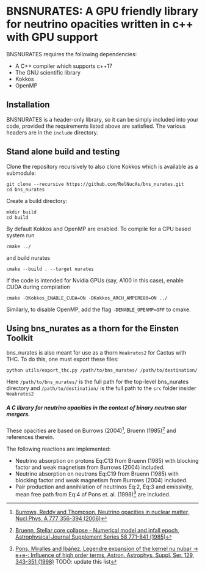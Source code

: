 # BNSNURATES: A GPU friendly library for neutrino opacities written in c++ with GPU support

BNSNURATES requires the following dependencies:
- A C++ compiler which supports c++17
- The GNU scientific library
- Kokkos
- OpenMP

## Installation

BNSNURATES is a header-only library, so it can be simply included into your
code, provided the requirements listed above are satisfied. The various headers
are in the `include` directory.


## Stand alone build and testing

Clone the repository recursively to also clone Kokkos which is available as a submodule:
```
git clone --recursive https://github.com/RelNucAs/bns_nurates.git
cd bns_nurates
```
Create a build directory:
```
mkdir build
cd build
```
By default Kokkos and OpenMP are enabled. To compile for a CPU based system run
```
cmake ../
```
and build nurates
```
cmake --build . --target nurates
```
If the code is intended for Nvidia GPUs (say, A100 in this case), enable CUDA during compilation
```
cmake -DKokkos_ENABLE_CUDA=ON -DKokkos_ARCH_AMPERE80=ON ../
```

Similarly, to disable OpenMP, add the flag ```-DENABLE_OPENMP=OFF``` to cmake.

## Using bns_nurates as a thorn for the Einsten Toolkit
bns_nurates is also meant for use as a thorn ```Weakrates2``` for Cactus with THC. To do this, one must export these files:

```
python utils/export_thc.py /path/to/bns_nurates/ /path/to/destination/
```

Here ```/path/to/bns_nurates/``` is the full path for the top-level bns_nurates directory and ```/path/to/destination/``` is the full path to the ```src``` folder insider ```Weakrates2```


##### A C library for neutrino opacities in the context of binary neutron star mergers.

These opacities are based on Burrows (2004)[^fn1], Bruenn (1985)[^fn2] and references therein.

The following reactions are implemented:
- Neutrino absorption on protons Eq:C13 from Bruenn (1985) with blocking factor and weak magnetism from Burrows (2004) included.
- Neutrino absorption on neutrons Eq:C19 from Bruenn (1985) with blocking factor and weak magnetism from Burrows (2004) included.
- Pair production and annihilation of neutrinos Eq:2, Eq:3 and emissivity, mean free path from Eq:4 of Pons et. al. (1998)[^fn3] are included.

[^fn1]: [Burrows, Reddy and Thompson, Neutrino opacities in nuclear matter, Nucl.Phys. A 777 356-394 (2006)](https://doi.org/10.1016/j.nuclphysa.2004.06.012)
[^fn2]: [Bruenn, Stellar core collapse - Numerical model and infall epoch, Astrophysical Journal Supplement Series 58 771-841 (1985)](https://doi.org/10.1086/191056)
[^fn3]: [Pons, Miralles and Ibáñez, Legendre expansion of the kernel nu nubar -> e+e-: Influence of high order terms, Astron. Astrophys. Suppl. Ser. 129, 343-351 (1998)](https://doi.org/10.1051/aas:1998189)
TODO: update this list
